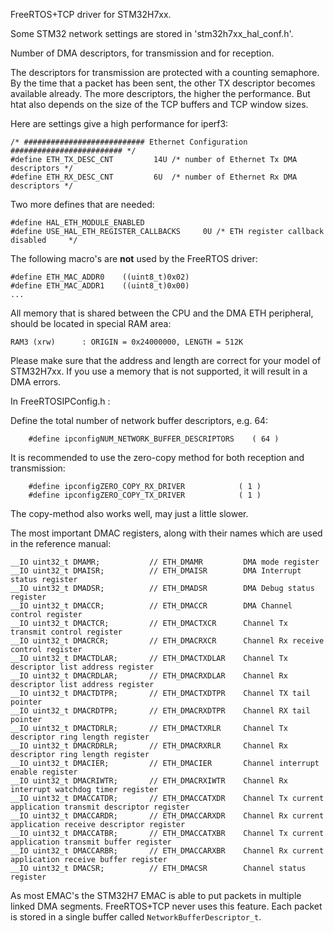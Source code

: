 
FreeRTOS+TCP driver for STM32H7xx.

Some STM32 network settings are stored in 'stm32h7xx_hal_conf.h'.

Number of DMA descriptors, for transmission and for reception.

The descriptors for transmission are protected with a counting semaphore.
By the time that a packet has been sent, the other TX descriptor becomes
available already.
The more descriptors, the higher the performance.  But htat also depends on the size
of the TCP buffers and TCP window sizes.

Here are settings give a high performance for iperf3:

~~~
/* ########################### Ethernet Configuration ######################### */
#define ETH_TX_DESC_CNT         14U /* number of Ethernet Tx DMA descriptors */
#define ETH_RX_DESC_CNT         6U  /* number of Ethernet Rx DMA descriptors */
~~~

Two more defines that are needed:

~~~
#define HAL_ETH_MODULE_ENABLED
#define USE_HAL_ETH_REGISTER_CALLBACKS     0U /* ETH register callback disabled     */
~~~

The following macro's are **not** used by the FreeRTOS driver:

    #define ETH_MAC_ADDR0    ((uint8_t)0x02)
    #define ETH_MAC_ADDR1    ((uint8_t)0x00)
    ...

All memory that is shared between the CPU and the DMA ETH peripheral, should be
located in special RAM area:

    RAM3 (xrw)      : ORIGIN = 0x24000000, LENGTH = 512K

Please make sure that the address and length are correct for your model of STM32H7xx.
If you use a memory that is not supported, it will result in a DMA errors.

In FreeRTOSIPConfig.h :

Define the total number of network buffer descriptors, e.g. 64:

~~~
    #define ipconfigNUM_NETWORK_BUFFER_DESCRIPTORS    ( 64 )
~~~

It is recommended to use the zero-copy method for both reception and transmission:

~~~
    #define ipconfigZERO_COPY_RX_DRIVER            ( 1 )
    #define ipconfigZERO_COPY_TX_DRIVER            ( 1 )
~~~

The copy-method also works well, may just a little slower.


The most important DMAC registers, along with their names which are used in the reference manual:

    __IO uint32_t DMAMR;           // ETH_DMAMR         DMA mode register
    __IO uint32_t DMAISR;          // ETH_DMAISR        DMA Interrupt status register
    __IO uint32_t DMADSR;          // ETH_DMADSR        DMA Debug status register
    __IO uint32_t DMACCR;          // ETH_DMACCR        DMA Channel control register
    __IO uint32_t DMACTCR;         // ETH_DMACTXCR      Channel Tx transmit control register
    __IO uint32_t DMACRCR;         // ETH_DMACRXCR      Channel Rx receive control register
    __IO uint32_t DMACTDLAR;       // ETH_DMACTXDLAR    Channel Tx descriptor list address register 
    __IO uint32_t DMACRDLAR;       // ETH_DMACRXDLAR    Channel Rx descriptor list address register
    __IO uint32_t DMACTDTPR;       // ETH_DMACTXDTPR    Channel TX tail pointer
    __IO uint32_t DMACRDTPR;       // ETH_DMACRXDTPR    Channel RX tail pointer
    __IO uint32_t DMACTDRLR;       // ETH_DMACTXRLR     Channel Tx descriptor ring length register
    __IO uint32_t DMACRDRLR;       // ETH_DMACRXRLR     Channel Rx descriptor ring length register
    __IO uint32_t DMACIER;         // ETH_DMACIER       Channel interrupt enable register 
    __IO uint32_t DMACRIWTR;       // ETH_DMACRXIWTR    Channel Rx interrupt watchdog timer register
    __IO uint32_t DMACCATDR;       // ETH_DMACCATXDR    Channel Tx current application transmit descriptor register
    __IO uint32_t DMACCARDR;       // ETH_DMACCARXDR    Channel Rx current application receive descriptor register
    __IO uint32_t DMACCATBR;       // ETH_DMACCATXBR    Channel Tx current application transmit buffer register
    __IO uint32_t DMACCARBR;       // ETH_DMACCARXBR    Channel Rx current application receive buffer register
    __IO uint32_t DMACSR;          // ETH_DMACSR        Channel status register


As most EMAC's the STM32H7 EMAC is able to put packets in multiple linked DMA segments.
FreeRTOS+TCP never uses this feature. Each packet is stored in a single buffer called
`NetworkBufferDescriptor_t`.


